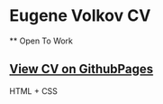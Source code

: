 # Eugene Volkov CV

** Open To Work

## [View CV on GithubPages](https://eugenewolf507.github.io/cv/)

HTML + CSS<br />
